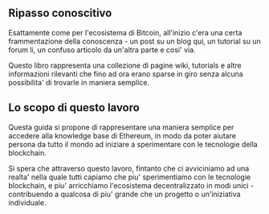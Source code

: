 
## Ripasso conoscitivo

Esattamente come per l'ecosistema di Bitcoin, all'inizio c'era una certa frammentazione della conoscenza - un post su un blog qui, un tutorial su un forum li, un confuso articolo da un'altra parte e cosi' via.

Questo libro rappresenta una collezione di pagine wiki, tutorials e altre informazioni rilevanti che fino ad ora erano sparse in giro senza alcuna possibilita' di trovarle in maniera semplice. 

## Lo scopo di questo lavoro

Questa guida si propone di rappresentare una maniera semplice per accedere alla knowledge base di Ethereum, in modo da poter aiutare persona da tutto il mondo ad iniziare a sperimentare con le tecnologie della blockchain.

Si spera che attraverso questo lavoro, fintanto che ci avviciniamo ad una realta' nella quale tutti capiamo che piu' sperimentiamo con le tecnologie blockchain, e piu' arricchiamo l'ecosistema decentralizzato in modi unici  - contribuendo a qualcosa di piu' grande che un progetto o un'iniziativa individuale.

